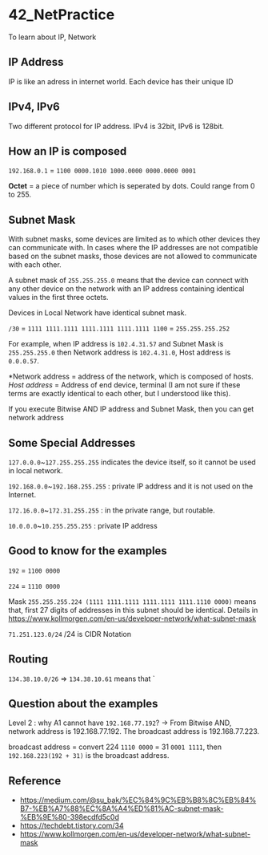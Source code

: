# 42_NetPractice
To learn about IP, Network 

## IP Address
IP is like an adress in internet world. Each device has their unique ID

## IPv4, IPv6
Two different protocol for IP address. IPv4 is 32bit, IPv6 is 128bit.

## How an IP is composed
`192.168.0.1` = `1100 0000.1010 1000.0000 0000.0000 0001`

**Octet** = a piece of number which is seperated by dots. Could range from 0 to 255.

## Subnet Mask
With subnet masks, some devices are limited as to which other devices they can communicate with.  In cases where the IP addresses are not compatible based on the subnet masks, those devices are not allowed to communicate with each other.

A subnet mask of `255.255.255.0` means that the device can connect with any other device on the network with an IP address containing identical values in the first three octets. 

Devices in Local Network have identical subnet mask.

`/30` = `1111 1111.1111 1111.1111 1111.1111 1100` = `255.255.255.252`

For example, when IP address is `102.4.31.57` and Subnet Mask is `255.255.255.0` then Network address is `102.4.31.0`, Host address is `0.0.0.57`.

*Network address = address of the network, which is composed of hosts.
*Host address* = Address of end device, terminal (I am not sure if these terms are exactly identical to each other, but I understood like this).

If you execute Bitwise AND IP address and Subnet Mask, then you can get network address
## Some Special Addresses
`127.0.0.0`~`127.255.255.255` indicates the device itself, so it cannot be used in local network.

`192.168.0.0`~`192.168.255.255` : private IP address and it is not used on the Internet.

`172.16.0.0`~`172.31.255.255` : in the private range, but routable.

`10.0.0.0`~`10.255.255.255` : private IP address

## Good to know for the examples
`192` = `1100 0000`

`224` = `1110 0000`

Mask `255.255.255.224 (1111 1111.1111 1111.1111 1111.1110 0000)` means that, first 27 digits of addresses in this subnet should be identical. Details in https://www.kollmorgen.com/en-us/developer-network/what-subnet-mask

`71.251.123.0/24` /24 is CIDR Notation 

## Routing
`134.38.10.0/26` => `134.38.10.61` means that `
## Question about the examples
Level 2 : why A1 cannot have `192.168.77.192`? -> From Bitwise AND, network address is 192.168.77.192. The broadcast address is 192.168.77.223. 

broadcast address = convert 224 `1110 0000` = 31 `0001 1111`, then `192.168.223(192 + 31)` is the broadcast address. 


## Reference
* https://medium.com/@su_bak/%EC%84%9C%EB%B8%8C%EB%84%B7-%EB%A7%88%EC%8A%A4%ED%81%AC-subnet-mask-%EB%9E%80-398ecdfd5c0d
* https://techdebt.tistory.com/34
* https://www.kollmorgen.com/en-us/developer-network/what-subnet-mask

